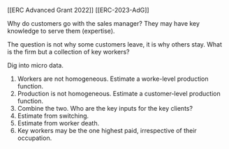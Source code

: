 [[ERC Advanced Grant 2022]]
[[ERC-2023-AdG]]

Why do customers go with the sales manager? They may have key knowledge to serve them (expertise). 

The question is not why some customers leave, it is why others stay. What is the firm but a collection of key workers?

Dig into micro data. 

1. Workers are not homogeneous. Estimate a worke-level production function. 
2. Production is not homogeneous. Estimate a customer-level production function. 
3. Combine the two. Who are the key inputs for the key clients?
4. Estimate from switching. 
5. Estimate from worker death. 
6. Key workers may be the one highest paid, irrespective of their occupation. 